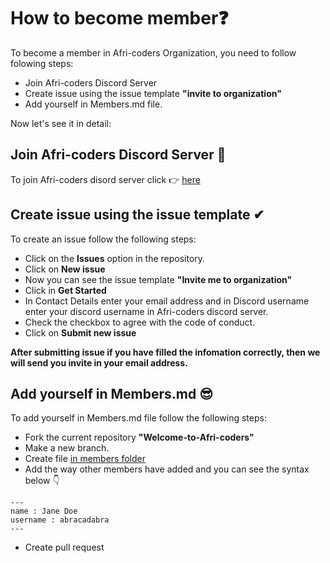 # How to become member❓

To become a member in Afri-coders Organization, you need to follow folowing steps:

-  Join Afri-coders Discord Server
-  Create issue using the issue template **"invite to organization"**
-  Add yourself in Members.md file.

Now let's see it in detail:


## Join Afri-coders Discord Server 🤝

To join Afri-coders disord server click 👉 [here](https://discord.gg/TY52f6cD)

## Create issue using the issue template ✔

To create an issue follow the following steps:

-  Click on the **Issues** option in the repository.
-  Click on **New issue**
-  Now you can see the issue template **"Invite me to organization"**
-  Click in **Get Started**
-  In Contact Details enter your email address and in Discord username enter your discord username in Afri-coders discord server.
-  Check the checkbox to agree with the code of conduct.
-  Click on **Submit new issue**

**After submitting issue if you have filled the infomation correctly, then we will send you invite in your email address.**

## Add yourself in Members.md 😎

To add yourself in Members.md file follow the following steps:

-  Fork the current repository **"Welcome-to-Afri-coders"**
-  Make a new branch.
-  Create **<github username.md>** file [in members folder](https://github.com/Afri-coders/Welcome-to-Afri-coders/tree/main/members)
-  Add the way other members have added and you can see the syntax below 👇

```
---
name : Jane Doe
username : abracadabra
---
```
-  Create pull request

 
